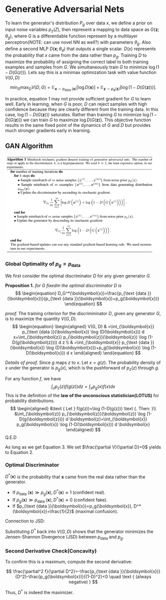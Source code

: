 # Generative Adversarial Nets

To learn the generator's distribution $P_g$ over data $x$, we define a prior on input noise variables $p_z(Z)$, then represent a mapping to data space as $G\left(\boldsymbol{z} ; \theta_g\right)$, where $G$ is a differentiable function represent by a multilayer perceptron(NOTE: can use novel NN as well?) with parameters $\theta_g$. Also define a second MLP $D\left(\boldsymbol{x} ; \theta_d\right)$ that outputs a single scalar. $D(x)$ represents the probability that $x$ came from the data rather than $p_g$. Training $D$ to maximize the probability of assigning the correct label to both training examples and samples from $G$. We simultaneously train $G$ to minimize $\log (1-D(G(z)))$. Lets say this is a minimax optimization task with value function $V(G, D)$

$$
\begin{equation}
\min _G \max _D V(D, G)=\mathbb{E}_{\boldsymbol{x} \sim p_{\text {data }}(\boldsymbol{x})}[\log D(\boldsymbol{x})]+\mathbb{E}_{\boldsymbol{z} \sim p_{\boldsymbol{z}}(\boldsymbol{z})}[\log (1-D(G(\boldsymbol{z})))] .
\end{equation}
$$

In practice, equation 1 may not provide sufficient gradient for $G$ to learn well. Early in learning, when $G$ is poor, $D$ can reject samples with high confidence because they are clearly different from the training data. In this case, $\log (1-D(G(\boldsymbol{z})))$ saturates. Rather than training $G$ to minimize $\log (1-D(G(\boldsymbol{z})))$ we can train $G$ to maximize $\log D(G(\boldsymbol{z}))$. This objective function results in the same fixed point of the dynamics of $G$ and $D$ but provides much stronger gradients early in learning.

## GAN Algorithm

![Algorithm 1](gan_algo1.png)

### Global Optimality of $p_g = p_{\text{data}}$

We first consider the optimal discriminator $D$ for any given generator $G$.

**Proposition 1.** *for G fixedm the optimal discriminator $D$ is*
$$
\begin{equation}
D_G^*(\boldsymbol{x})=\frac{p_{\text {data }}(\boldsymbol{x})}{p_{\text {data }}(\boldsymbol{x})+p_g(\boldsymbol{x})}
\end{equation}
$$

*proof.* The training criterion for the discrimininator $D$, given any generator $G$, is to maximize the quantity $V(G,D)$.
$$
\begin{equation}
\begin{aligned}
V(G, D) & =\int_{\boldsymbol{x}} p_{\text {data }}(\boldsymbol{x}) \log (D(\boldsymbol{x})) d x+\int_{\boldsymbol{z}} p_{\boldsymbol{z}}(\boldsymbol{z}) \log (1-D(g(\boldsymbol{z}))) d z \\
& =\int_{\boldsymbol{x}} p_{\text {data }}(\boldsymbol{x}) \log (D(\boldsymbol{x}))+p_g(\boldsymbol{x}) \log (1-D(\boldsymbol{x})) d x
\end{aligned}
\end{equation}
$$

*Details of proof.* Since $g$ maps $z$ to $x$. Let $x = g(z)$. The probability density of $x$ under the generator is $p_g(x)$, which is the pushforward of $p_z(z)$ through $g$.

For any function $f$, we have
$$
\int_z p_z(z) f(g(z)) d z=\int_x p_g(x) f(x) d x
$$
This is the definition of the **law of the unconscious statistician(LOTUS)** for probability distributions.
$$
\begin{aligned}
&\text { Let } f(g(z))=\log (1-D(g(z))) \text {. Then: }\\
&\int_{\boldsymbol{z}} p_{\boldsymbol{z}}(\boldsymbol{z}) \log (1-D(g(\boldsymbol{z}))) d \boldsymbol{z}=\int_{\boldsymbol{x}} p_g(\boldsymbol{x}) \log (1-D(\boldsymbol{x})) d \boldsymbol{x}
\end{aligned}
$$
Q.E.D

As long as we get Equation 3. We set $\frac{\partial V}{\partial D}=0$ yields to Equation 2.

### Optimal Discriminator

$D^*(\boldsymbol{x})$ is the probability that $\boldsymbol{x}$ came from the real data rather than the generator.

- If $p_{\text {data }}(\boldsymbol{x}) \gg p_g(\boldsymbol{x}), D^*(\boldsymbol{x}) \approx 1$ (confident real).
- If $p_g(\boldsymbol{x}) \gg p_{\text {data }}(\boldsymbol{x}), D^*(\boldsymbol{x}) \approx 0$ (confident fake).
- If $p_{\text {data }}(\boldsymbol{x})=p_g(\boldsymbol{x}), D^*(\boldsymbol{x})=\frac{1}{2}$ (maximal confusion).

Connection to JSD:

Substituting $D^*$ back into $V(G, D)$ shows that the generator minimizes the Jensen-Shannon Divergence (JSD) between $p_{\text {data }}$ and $p_g$.

### Second Derivative Check(Concavity)

To confirm this is a maximum, compute the second derivative:

$$
\frac{\partial^2 f}{\partial D^2}=-\frac{p_{\text {data }}(\boldsymbol{x})}{D^2}-\frac{p_g(\boldsymbol{x})}{(1-D)^2}<0 \quad \text { (always negative) }
$$

Thus, $D^*$ is indeed the maximizer.
